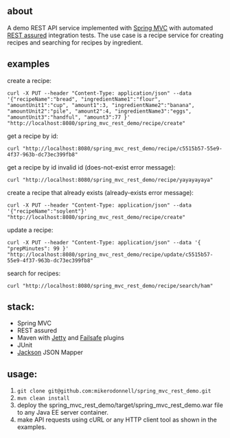 ## about
A demo REST API service implemented with [Spring MVC](http://docs.spring.io/spring-framework/docs/current/spring-framework-reference/html/mvc.html) with automated [REST assured](https://github.com/jayway/rest-assured) integration tests.
The use case is a recipe service for creating recipes and searching for recipes by ingredient.

## examples
create a recipe:
```
curl -X PUT --header "Content-Type: application/json" --data '{"recipeName":"bread", "ingredientName1":"flour", "amountUnit1":"cup", "amount1":3, "ingredientName2":"banana", "amountUnit2":"pile", "amount2":4, "ingredientName3":"eggs", "amountUnit3":"handful", "amount3":77 }' "http://localhost:8080/spring_mvc_rest_demo/recipe/create"
```

get a recipe by id:
```
curl "http://localhost:8080/spring_mvc_rest_demo/recipe/c5515b57-55e9-4f37-963b-dc73ec399fb8"
```

get a recipe by id invalid id (does-not-exist error message):
```
curl "http://localhost:8080/spring_mvc_rest_demo/recipe/yayayayaya"
```

create a recipe that already exists (already-exists error message):
```
curl -X PUT --header "Content-Type: application/json" --data '{"recipeName":"soylent"}' "http://localhost:8080/spring_mvc_rest_demo/recipe/create"
```

update a recipe:
```
curl -X PUT --header "Content-Type: application/json" --data '{ "prepMinutes": 99 }' "http://localhost:8080/spring_mvc_rest_demo/recipe/update/c5515b57-55e9-4f37-963b-dc73ec399fb8"
```

search for recipes:
```
curl "http://localhost:8080/spring_mvc_rest_demo/recipe/search/ham"
```

## stack:
- Spring MVC
- REST assured
- Maven with [Jetty](http://www.eclipse.org/jetty/documentation/current/jetty-maven-plugin.html) and [Failsafe](https://maven.apache.org/surefire/maven-failsafe-plugin) plugins
- JUnit
- [Jackson](https://github.com/FasterXML/jackson) JSON Mapper

## usage:
1. `git clone git@github.com:mikerodonnell/spring_mvc_rest_demo.git`
1. `mvn clean install`
1. deploy the spring_mvc_rest_demo/target/spring_mvc_rest_demo.war file to any Java EE server container.
1. make API requests using cURL or any HTTP client tool as shown in the examples.
